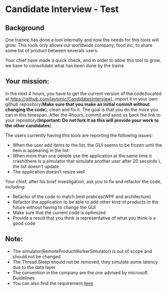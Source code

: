 # Candidate Interview - Test
## Background 
One trainee has done a tool internally and now the needs for this tools will grow.
This tools only allows our worldwide company, food inc, to share some list of product between severals users.

Your chief have made a quick check, and in order to allow this tool to grow, we have to consolidate what has been done by the traine.

## Your mission:
In the next 4 hours, you have to get the current version of the code(located at https://github.com/jaytonic/CandidatesInterview), import it in your own github repository(**Make sure that you make an initial commit without changing the code**), clean and fix it. The goal is that you do the more you can in this timespan.
After the 4hours, commit and send us back the link to your repository(**Important: Do not fork it as this will provide your work to the other candidates**).

The users currently having this tools are reporting the following issues:
* When the user add items to the list, the GUI seems to be frozen until the item is appearing in the list
* When more than one people use the application at the same time it crash(there is a simulator that simulate another user after 20 seconds ), the list doesn't update
* The application doesn't resize well
 
Your chief, after his brief investigation, ask you to fix and refactor the code, including:
 - Refactor of the code to match best pratices(WPF and architecture)
 - Refactor the application to be able to add other kind of products in the future without having to change the GUI
 - Make sure that the current code is optimized
 - Provide a result that you think is representative of what you think is a good code
 
 
 
## Note:
* The simulator(RemoteProductWorkerSimulator) is out of scope and should not be changed
* The Thread.Sleep should not be removed, they simulate some latency due to the data layer
* The convention in the company are the one advised by microsoft Guidelines
* You can also find the requirement [here](Prerequisite.md)
